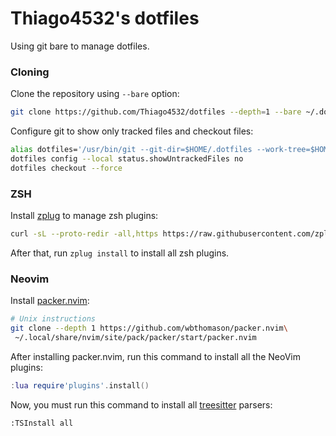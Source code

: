# Thiago4532's dotfiles  

Using git bare to manage dotfiles.

### Cloning

Clone the repository using `--bare` option:
```bash
git clone https://github.com/Thiago4532/dotfiles --depth=1 --bare ~/.dotfiles
```

Configure git to show only tracked files and checkout files:
```bash
alias dotfiles='/usr/bin/git --git-dir=$HOME/.dotfiles --work-tree=$HOME' # Dotfiles
dotfiles config --local status.showUntrackedFiles no
dotfiles checkout --force
```

### ZSH

Install [zplug](https://github.com/zplug/zplug) to manage zsh plugins:
```sh
curl -sL --proto-redir -all,https https://raw.githubusercontent.com/zplug/installer/master/installer.zsh | zsh
```

After that, run `zplug install` to install all zsh plugins.

### Neovim

Install [packer.nvim](https://github.com/wbthomason/packer.nvim):
```sh
# Unix instructions
git clone --depth 1 https://github.com/wbthomason/packer.nvim\
 ~/.local/share/nvim/site/pack/packer/start/packer.nvim
```

After installing packer.nvim, run this command to install all the NeoVim plugins:
```lua
:lua require'plugins'.install()
```

Now, you must run this command to install all [treesitter](https://github.com/nvim-treesitter/nvim-treesitter) parsers:
```vim
:TSInstall all
```

